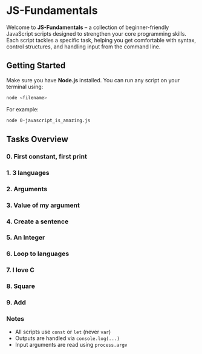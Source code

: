 # JS-Fundamentals

Welcome to **JS-Fundamentals** – a collection of beginner-friendly JavaScript scripts designed to strengthen your core programming skills. Each script tackles a specific task, helping you get comfortable with syntax, control structures, and handling input from the command line.

## Getting Started

Make sure you have **Node.js** installed. You can run any script on your terminal using:

```bash
node <filename>
```

For example:
```bash
node 0-javascript_is_amazing.js
```

## Tasks Overview

### 0. First constant, first print

### 1. 3 languages

### 2. Arguments

### 3. Value of my argument

### 4. Create a sentence

### 5. An Integer

### 6. Loop to languages

### 7. I love C

### 8. Square

### 9. Add


### Notes
- All scripts use `const` or `let` (never `var`)
- Outputs are handled via `console.log(...)`
- Input arguments are read using `process.argv`